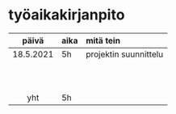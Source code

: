 # työaikakirjanpito

| päivä | aika | mitä tein  |
| :----:|:-----| :-----|
| 18.5.2021 |5h  |projektin suunnittelu  |
| |     |  |
| |    |  |
|       |     | |
|       |   |  |
|  |     |  |
|       |    |  |
|   |     |  |
|   |     |  |
|       |    |  |
|  |     |  |
| yht   | 5h   | | 
